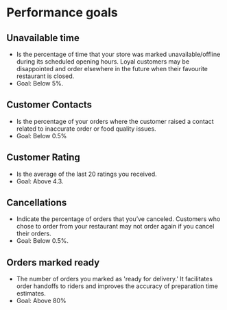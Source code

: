 # Performance goals

## Unavailable time
- Is the percentage of time that your store was marked unavailable/offline during its scheduled opening hours. Loyal customers may be disappointed and order elsewhere in the future when their favourite restaurant is closed.
- Goal: Below 5%.

## Customer Contacts
- Is the percentage of your orders where the customer raised a contact related to inaccurate order or food quality issues.
- Goal: Below 0.5%

## Customer Rating
- Is the average of the last 20 ratings you received.
- Goal: Above 4.3.

## Cancellations
- Indicate the percentage of orders that you’ve canceled. Customers who chose to order from your restaurant may not order again if you cancel their orders.
- Goal: Below 0.5%.

## Orders marked ready
- The number of orders you marked as 'ready for delivery.' It facilitates order handoffs to riders and improves the accuracy of preparation time estimates.
- Goal: Above 80%
